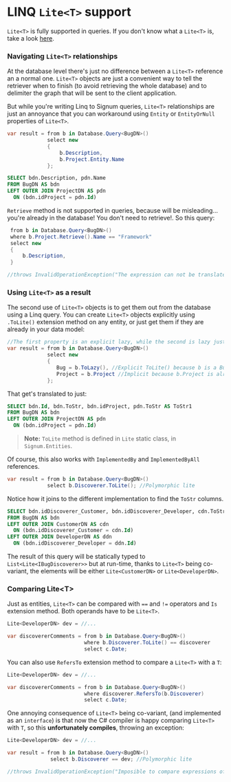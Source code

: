 # LINQ `Lite<T>` support

`Lite<T>` is fully supported in queries. If you don't know what a `Lite<T>` is, take a look [here](../Signum.Entities/Lite.md). 

### Navigating `Lite<T>` relationships
At the database level there's just no difference between a `Lite<T>` reference an a normal one. `Lite<T>` objects are just a convenient way to tell the retriever when to finish (to avoid retrieving the whole database) and to delimiter the graph that will be sent to the client application. 

But while you're writing Linq to Signum queries, `Lite<T>` relationships are just an annoyance that you can workaround using `Entity` or `EntityOrNull` properties of `Lite<T>`.



```C#
var result = from b in Database.Query<BugDN>()
             select new
             {
                 b.Description,
                 b.Project.Entity.Name
             };
```

```SQL
SELECT bdn.Description, pdn.Name
FROM BugDN AS bdn
LEFT OUTER JOIN ProjectDN AS pdn
  ON (bdn.idProject = pdn.Id)
```

`Retrieve` method is not supported in queries, because will be misleading... you're already in the database! You don't need to retrieve!. So this query:

```C#
 from b in Database.Query<BugDN>()
 where b.Project.Retrieve().Name == "Framework"
 select new
 {
     b.Description,
 }

//throws InvalidOperationException("The expression can not be translated to SQL: new ProjectDN(bdn.idProject)")
```

### Using `Lite<T>` as a result
 
The second use of `Lite<T>` objects is to get them out from the database using a Linq query. You can create `Lite<T>` objects explicitly using `.ToLite()` extension method on any entity, or just get them if they are already in your data model: 

```C#
//The first property is an explicit lazy, while the second is lazy just because BugDN.Project is Lazy. 
var result = from b in Database.Query<BugDN>()
             select new 
			 { 
				Bug = b.ToLazy(), //Explicit ToLite() because b is a BugDN 
                Project = b.Project //Implicit because b.Project is already a Lite<ProjectDN>
             }; 
```

That get's translated to just:

```SQL
SELECT bdn.Id, bdn.ToStr, bdn.idProject, pdn.ToStr AS ToStr1
FROM BugDN AS bdn
LEFT OUTER JOIN ProjectDN AS pdn
  ON (bdn.idProject = pdn.Id)
```

> **Note:** `ToLite` method is defined in `Lite` static class, in `Signum.Entities`. 

Of course, this also works with `ImplementedBy` and `ImplementedByAll` references.

```C#
var result = from b in Database.Query<BugDN>()
             select b.Discoverer.ToLite(); //Polymorphic lite 
```

Notice how it joins to the different implementation to find the `ToStr` columns. 

```SQL
SELECT bdn.idDiscoverer_Customer, bdn.idDiscoverer_Developer, cdn.ToStr, ddn.ToStr AS ToStr1
FROM BugDN AS bdn
LEFT OUTER JOIN CustomerDN AS cdn
  ON (bdn.idDiscoverer_Customer = cdn.Id)
LEFT OUTER JOIN DeveloperDN AS ddn
  ON (bdn.idDiscoverer_Developer = ddn.Id)
```

The result of this query will be statically typed to `List<Lite<IBugDiscoverer>>` but at run-time, thanks to `Lite<T>` being co-variant, the elements will be either `Lite<CustomerDN>` or `Lite<DeveloperDN>`.

### Comparing Lite\<T>

Just as entities, `Lite<T>` can be compared with `==` and `!=` operators and `Is` extension method. Both operands have to be `Lite<T>`.  

```C#
Lite<DeveloperDN> dev = //...

var discovererComments = from b in Database.Query<BugDN>()
                         where b.Discoverer.ToLite() == discoverer
                         select c.Date;
```

You can also use `RefersTo` extension method to compare a `Lite<T>` with a `T`: 

```C#
Lite<DeveloperDN> dev = //...

var discovererComments = from b in Database.Query<BugDN>()
                         where discoverer.RefersTo(b.Discoverer)
                         select c.Date;
```

One annoying consequence of `Lite<T>` being co-variant, (and implemented as an `interface`) is that now the C# compiler is happy comparing `Lite<T>` with `T`, so this **unfortunately compiles**, throwing an exception: 

```C#
Lite<DeveloperDN> dev = //...

var result = from b in Database.Query<BugDN>()
              select b.Discoverer == dev; //Polymorphic lite

//throws InvalidOperationException("Imposible to compare expressions of type IBugDiscoverer == Lite<DeveloperDN>");
```

